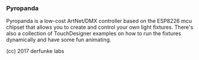 ### Pyropanda

Pyropanda is a low-cost ArtNet/DMX controller based on the ESP8226 mcu chipset that allows you to create and control your own light fixtures. There's also a collection of TouchDesigner examples on how to run the fixtures dynamically and have some fun animating.


(cc) 2017 derfunke labs